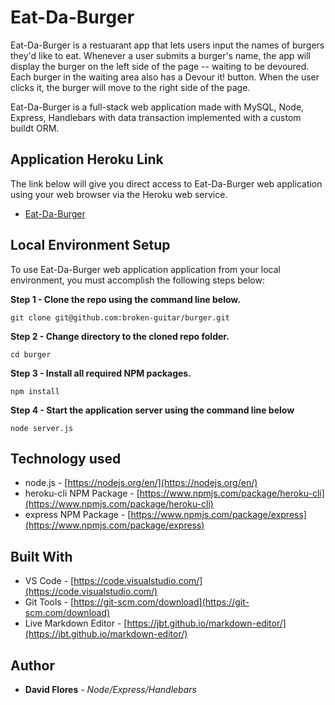 # Eat-Da-Burger

Eat-Da-Burger is a restuarant app that lets users input the names of burgers they'd like to eat. Whenever a user submits a burger's name, the app will display the burger on the left side of the page -- waiting to be devoured. Each burger in the waiting area also has a Devour it! button. When the user clicks it, the burger will move to the right side of the page.

Eat-Da-Burger is a full-stack web application made with MySQL, Node, Express, Handlebars with data transaction implemented with a custom buildt ORM.

## Application Heroku Link
The link below will give you direct access to Eat-Da-Burger web application using your web browser via the Heroku web service. 

<!-- Heroku References: http://blooming-hollows-04360.herokuapp.com/ | https://git.heroku.com/evening-ridge-94356.git -->
* [Eat-Da-Burger](http://blooming-hollows-04360.herokuapp.com/)

## Local Environment Setup
To use Eat-Da-Burger web application application from your local environment, you must accomplish the following steps below:

**Step 1 - Clone the repo using the command line below.**
```
git clone git@github.com:broken-guitar/burger.git
```
**Step 2 - Change directory to the cloned repo folder.**
```
cd burger
```
**Step 3 - Install all required NPM packages.**
```
npm install
```
**Step 4 - Start the application server using the command line below**
```
node server.js
```

## Technology used
- node.js - [https://nodejs.org/en/](https://nodejs.org/en/)
- heroku-cli NPM Package - [https://www.npmjs.com/package/heroku-cli](https://www.npmjs.com/package/heroku-cli)
- express NPM Package - [https://www.npmjs.com/package/express](https://www.npmjs.com/package/express)

<!--
- node.js - [https://nodejs.org/en/](https://nodejs.org/en/)
- mysql NPM Package - [https://www.npmjs.com/package/mysql](https://www.npmjs.com/package/mysql)
- heroku-cli NPM Package - [https://www.npmjs.com/package/heroku-cli](https://www.npmjs.com/package/heroku-cli)
- express NPM Package - [https://www.npmjs.com/package/express](https://www.npmjs.com/package/express)
-->

## Built With

* VS Code - [https://code.visualstudio.com/](https://code.visualstudio.com/)
* Git Tools - [https://git-scm.com/download](https://git-scm.com/download)
* Live Markdown Editor - [https://jbt.github.io/markdown-editor/](https://jbt.github.io/markdown-editor/)

## Author

* **David Flores** - *Node/Express/Handlebars* 
